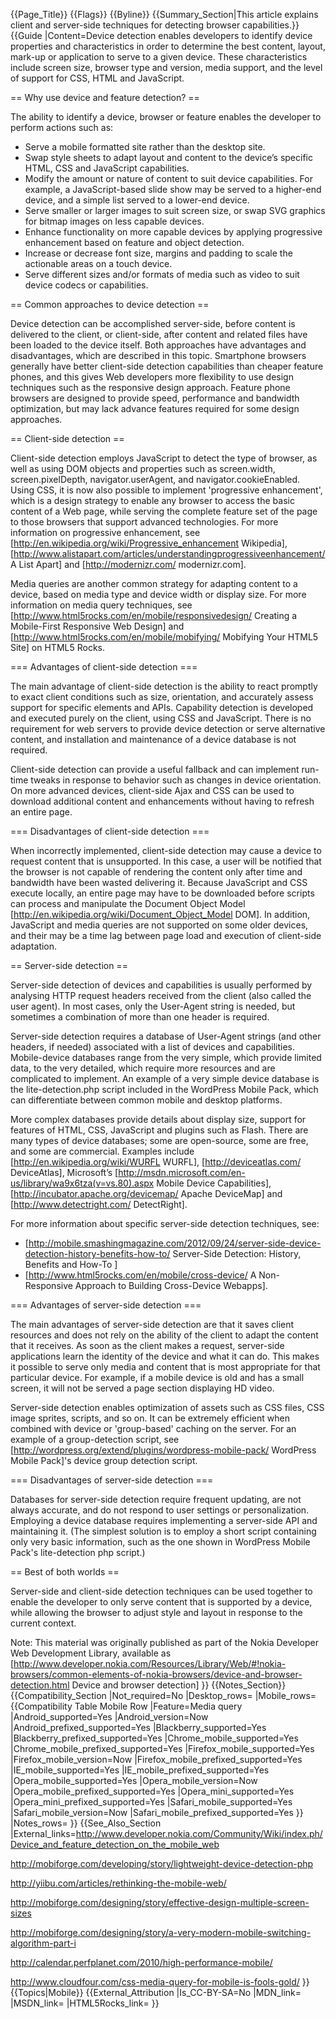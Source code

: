 {{Page_Title}}
{{Flags}}
{{Byline}}
{{Summary_Section|This article explains client and server-side techniques for detecting browser capabilities.}}
{{Guide
|Content=Device detection enables developers to identify device properties and characteristics in order to determine the best content, layout, mark-up or application to serve to a given device. These characteristics include screen size, browser type and version, media support, and the level of support for CSS, HTML and JavaScript.

== Why use device and feature detection? ==

The ability to identify a device, browser or feature enables the developer to perform actions such as:

* Serve a mobile formatted site rather than the desktop site.
* Swap style sheets to adapt layout and content to the device’s specific HTML, CSS and JavaScript capabilities.
* Modify the amount or nature of content to suit device capabilities. For example, a JavaScript-based slide show may be served to a higher-end device, and a simple list served to a lower-end device.
* Serve smaller or larger images to suit screen size, or swap SVG graphics for bitmap images on less capable devices.
* Enhance functionality on more capable devices by applying progressive enhancement based on feature and object detection.
* Increase or decrease font size, margins and padding to scale the actionable areas on a touch device.
* Serve different sizes and/or formats of media such as video to suit device codecs or capabilities.

== Common approaches to device detection ==

Device detection can be accomplished server-side, before content is delivered to the client, or client-side, after content and related files have been loaded to the device itself. Both approaches have advantages and disadvantages, which are described in this topic. Smartphone browsers generally have better client-side detection capabilities than cheaper feature phones, and this gives Web developers more flexibility to use design techniques such as the responsive design approach. Feature phone browsers are designed to provide speed, performance and bandwidth optimization, but may lack advance features required for some design approaches.

== Client-side detection ==

Client-side detection employs JavaScript to detect the type of browser, as well as using DOM objects and properties such as screen.width, screen.pixelDepth, navigator.userAgent, and navigator.cookieEnabled. Using CSS, it is now also possible to implement 'progressive enhancement', which is a design strategy to enable any browser to access the basic content of a Web page, while serving the complete feature set of the page to those browsers that support advanced technologies. For more information on progressive enhancement, see [http://en.wikipedia.org/wiki/Progressive_enhancement Wikipedia], [http://www.alistapart.com/articles/understandingprogressiveenhancement/ A List Apart] and [http://modernizr.com/ modernizr.com].

Media queries are another common strategy for adapting content to a device, based on media type and device width or display size. For more information on media query techniques, see [http://www.html5rocks.com/en/mobile/responsivedesign/ Creating a Mobile-First Responsive Web Design] and [http://www.html5rocks.com/en/mobile/mobifying/ Mobifying Your HTML5 Site] on HTML5 Rocks.

=== Advantages of client-side detection ===

The main advantage of client-side detection is the ability to react promptly to exact client conditions such as size, orientation, and accurately assess support for specific elements and APIs. Capability detection is developed and executed purely on the client, using CSS and JavaScript. There is no requirement for web servers to provide device detection or serve alternative content, and installation and maintenance of a device database is not required.

Client-side detection can provide a useful fallback and can implement run-time tweaks in response to behavior such as changes in device orientation. On more advanced devices, client-side Ajax and CSS can be used to download additional content and enhancements without having to refresh an entire page.

=== Disadvantages of client-side detection ===

When incorrectly implemented, client-side detection may cause a device to request content that is unsupported. In this case, a  user will be notified that the browser is not capable of rendering the content only after time and bandwidth have been wasted delivering it. Because JavaScript and CSS execute locally, an entire page may have to be downloaded before scripts can process and manipulate the Document Object Model [http://en.wikipedia.org/wiki/Document_Object_Model DOM]. In addition, JavaScript and media queries are not supported on some older devices, and their may be a time lag between page load and execution of client-side adaptation.

== Server-side detection ==

Server-side detection of devices and capabilities is usually performed by analysing HTTP request headers received from the client (also called the user agent). In most cases, only the User-Agent string is needed, but sometimes a combination of more than one header is required.

Server-side detection requires a database of User-Agent strings (and other headers, if needed) associated with a list of devices and capabilities. Mobile-device databases range from the very simple, which provide limited data, to the very detailed, which require more resources and are complicated to implement. An example of a very simple device database is the lite-detection.php script included in the WordPress Mobile Pack, which can differentiate between common mobile and desktop platforms. <!-- Online services such as {???} can generate scripts, based on simple rules that you can define on their Web site. -->

More complex databases provide details about display size, support for features of HTML, CSS, JavaScript and plugins such as Flash. There are many types of device databases; some are open-source, some are free, and some are commercial. Examples include [http://en.wikipedia.org/wiki/WURFL WURFL], [http://deviceatlas.com/ DeviceAtlas], Microsoft’s [http://msdn.microsoft.com/en-us/library/wa9x6tza(v=vs.80).aspx Mobile Device Capabilities], [http://incubator.apache.org/devicemap/ Apache DeviceMap] and [http://www.detectright.com/ DetectRight].

For more information about specific server-side detection techniques, see:
* [http://mobile.smashingmagazine.com/2012/09/24/server-side-device-detection-history-benefits-how-to/ Server-Side Detection: History, Benefits and How-To ]
* [http://www.html5rocks.com/en/mobile/cross-device/ A Non-Responsive Approach to Building Cross-Device Webapps].

=== Advantages of server-side detection ===

The main advantages of server-side detection are that it saves client resources and does not rely on the ability of the client to adapt the content that it receives. As soon as the client makes a request, server-side applications learn the identity of the device and what it can do. This makes it possible to serve only media and content that is most appropriate for that particular device. For example, if a mobile device is old and has a small screen, it will not be served a page section displaying HD video.

Server-side detection enables optimization of assets such as CSS files, CSS image sprites, scripts, and so on. It can be extremely efficient when combined with device or 'group-based' caching on the server. For an example of a group-detection script, see [http://wordpress.org/extend/plugins/wordpress-mobile-pack/ WordPress Mobile Pack]'s device group detection script.

=== Disadvantages of server-side detection ===

Databases for server-side detection require frequent updating, are not always accurate, and do not respond to user settings or personalization. Employing a device database requires implementing a server-side API and maintaining it. (The simplest solution is to employ a short script containing only very basic information, such as the one shown in WordPress Mobile Pack's lite-detection php script.)

== Best of both worlds ==

Server-side and client-side detection techniques can be used together to enable the developer to only serve content that is supported by a device, while allowing the browser to adjust style and layout in response to the current context.

Note: This material was originally published as part of the Nokia Developer Web Development Library, available as [http://www.developer.nokia.com/Resources/Library/Web/#!nokia-browsers/common-elements-of-nokia-browsers/device-and-browser-detection.html Device and browser detection]
}}
{{Notes_Section}}
{{Compatibility_Section
|Not_required=No
|Desktop_rows=
|Mobile_rows={{Compatibility Table Mobile Row
|Feature=Media query
|Android_supported=Yes
|Android_version=Now
|Android_prefixed_supported=Yes
|Blackberry_supported=Yes
|Blackberry_prefixed_supported=Yes
|Chrome_mobile_supported=Yes
|Chrome_mobile_prefixed_supported=Yes
|Firefox_mobile_supported=Yes
|Firefox_mobile_version=Now
|Firefox_mobile_prefixed_supported=Yes
|IE_mobile_supported=Yes
|IE_mobile_prefixed_supported=Yes
|Opera_mobile_supported=Yes
|Opera_mobile_version=Now
|Opera_mobile_prefixed_supported=Yes
|Opera_mini_supported=Yes
|Opera_mini_prefixed_supported=Yes
|Safari_mobile_supported=Yes
|Safari_mobile_version=Now
|Safari_mobile_prefixed_supported=Yes
}}
|Notes_rows=
}}
{{See_Also_Section
|External_links=http://www.developer.nokia.com/Community/Wiki/index.ph/Device_and_feature_detection_on_the_mobile_web

http://mobiforge.com/developing/story/lightweight-device-detection-php

http://yiibu.com/articles/rethinking-the-mobile-web/

http://mobiforge.com/designing/story/effective-design-multiple-screen-sizes

http://mobiforge.com/designing/story/a-very-modern-mobile-switching-algorithm-part-i

http://calendar.perfplanet.com/2010/high-performance-mobile/

http://www.cloudfour.com/css-media-query-for-mobile-is-fools-gold/
}}
{{Topics|Mobile}}
{{External_Attribution
|Is_CC-BY-SA=No
|MDN_link=
|MSDN_link=
|HTML5Rocks_link=
}}